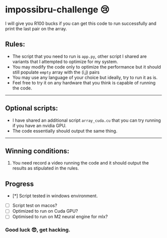 # impossibru-challenge 😢
I will give you R100 bucks if you can get this code to run successfully and print the last pair on the array.

## Rules:
- The script that you need to run is `app.py`, other script I shared are variants that I attempted to optimize for my system.
- You may modify the code only to optimize the performance but it should still populate `empty` array with the (i,j) pairs
- You may use any language of your choice but ideally, try to run it as is.
- Feel free to try it on any hardware that you think is capable of running the code.

---
## Optional scripts:
* I have shared an additional script `array_cuda.cu` that you can try running if you have an nvidia GPU.
* The code essentially should output the same thing.

---

## Winning conditions:
1. You need record a video running the code and it should output the results as stipulated in the rules.


## Progress
- [*] Script tested in windows environment.
- [ ] Script test on macos?
- [ ] Optimized to run on Cuda GPU?
- [ ] Optimised to run on M2 neural engine for mlx?

### Good luck 😎, get hacking.
